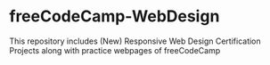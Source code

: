 # freeCodeCamp-WebDesign
This repository includes (New) Responsive Web Design Certification Projects along with practice webpages of freeCodeCamp
